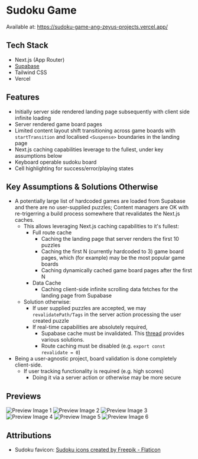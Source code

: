# Sudoku Game

Available at: https://sudoku-game-ang-zeyus-projects.vercel.app/

## Tech Stack

- Next.js (App Router)
- [Supabase](https://supabase.com/)
- Tailwind CSS
- Vercel

## Features

- Initially server side rendered landing page subsequently with client side infinite loading
- Server rendered game board pages
- Limited content layout shift transitioning across game boards with `startTransition` and localised `<Suspense>` boundaries in the landing page
- Next.js caching capabilities leverage to the fullest, under key assumptions below
- Keyboard operable sudoku board
- Cell highlighting for success/error/playing states

## Key Assumptions & Solutions Otherwise

- A potentially large list of hardcoded games are loaded from Supabase and there are no user-supplied puzzles; Content managers are OK with re-trigerring a build process somewhere that revalidates the Next.js caches.
  - This allows leveraging Next.js caching capabilities to it's fullest:
    - Full route cache
      - Caching the landing page that server renders the first 10 puzzles
      - Caching the first N (currently hardcoded to 3) game board pages, which (for example) may be the most popular game boards
      - Caching dynamically cached game board pages after the first N
    - Data Cache
      - Caching client-side infinite scrolling data fetches for the landing page from Supabase
  - Solution otherwise:
    - If user supplied puzzles are accepted, we may `revalidatePath/Tags` in the server action processing the user created puzzle
    - If real-time capabilities are absolutely required,
      - Supabase cache must be invalidated. This [thread](https://github.com/orgs/supabase/discussions/20022#discussioncomment-8201669) provides various solutions.
      - Route caching must be disabled (e.g. `export const revalidate = 0`)
- Being a user-agnostic project, board validation is done completely client-side.
  - If user tracking functionality is required (e.g. high scores)
    - Doing it via a server action or otherwise may be more secure

## Previews

![Preview Image 1](./preview-1.png)
![Preview Image 2](./preview-2.png)
![Preview Image 3](./preview-3.png)
![Preview Image 4](./preview-4.png)
![Preview Image 5](./preview-5.png)
![Preview Image 6](./preview-6.png)

## Attributions

- Sudoku favicon: <a href="https://www.flaticon.com/free-icons/sudoku" title="sudoku icons">Sudoku icons created by Freepik - Flaticon</a>
